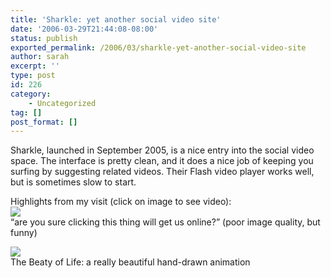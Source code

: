 ```yaml
---
title: 'Sharkle: yet another social video site'
date: '2006-03-29T21:44:08-08:00'
status: publish
exported_permalink: /2006/03/sharkle-yet-another-social-video-site
author: sarah
excerpt: ''
type: post
id: 226
category:
    - Uncategorized
tag: []
post_format: []
---
```

Sharkle, launched in September 2005, is a nice entry into the social video space. The interface is pretty clean, and it does a nice job of keeping you surfing by suggesting related videos. Their Flash video player works well, but is sometimes slow to start.

Highlights from my visit (click on image to see video):  
[![](https://www.ultrasaurus.com/images/blog/sharkle/hamster.jpg)](http://www.sharkle.com/video/63160/)  
“are you sure clicking this thing will get us online?” (poor image quality, but funny)

[![](https://www.ultrasaurus.com/images/blog/sharkle/beauty-of-life.jpg)](http://www.sharkle.com/video/35583/)  
The Beaty of Life: a really beautiful hand-drawn animation